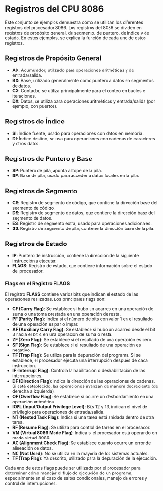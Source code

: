 # Registros del CPU 8086

Este conjunto de ejemplos demuestra cómo se utilizan los diferentes registros del procesador 8086. Los registros del 8086 se dividen en registros de propósito general, de segmento, de puntero, de índice y de estado. En estos ejemplos, se explica la función de cada uno de estos registros.

## Registros de Propósito General

- **AX**: Acumulador, utilizado para operaciones aritméticas y de entrada/salida.
- **BX**: Base, utilizado generalmente como puntero a datos en segmentos de datos.
- **CX**: Contador, se utiliza principalmente para el conteo en bucles e iteraciones.
- **DX**: Datos, se utiliza para operaciones aritméticas y entrada/salida (por ejemplo, con puertos).

## Registros de Índice

- **SI**: Índice fuente, usado para operaciones con datos en memoria.
- **DI**: Índice destino, se usa para operaciones con cadenas de caracteres y otros datos.

## Registros de Puntero y Base

- **SP**: Puntero de pila, apunta al tope de la pila.
- **BP**: Base de pila, usado para acceder a datos locales en la pila.

## Registros de Segmento

- **CS**: Registro de segmento de código, que contiene la dirección base del segmento de código.
- **DS**: Registro de segmento de datos, que contiene la dirección base del segmento de datos.
- **ES**: Registro de segmento extra, usado para operaciones adicionales.
- **SS**: Registro de segmento de pila, contiene la dirección base de la pila.

## Registros de Estado

- **IP**: Puntero de instrucción, contiene la dirección de la siguiente instrucción a ejecutar.
- **FLAGS**: Registro de estado, que contiene información sobre el estado del procesador.

### Flags en el Registro **FLAGS**

El registro **FLAGS** contiene varios bits que indican el estado de las operaciones realizadas. Los principales flags son:

- **CF (Carry Flag)**: Se establece si hubo un acarreo en una operación de suma o una toma prestada en una operación de resta.
- **PF (Parity Flag)**: Indica si el número de bits con valor 1 en el resultado de una operación es par o impar.
- **AF (Auxiliary Carry Flag)**: Se establece si hubo un acarreo desde el bit 3 hacia el bit 4 en una operación de suma o resta.
- **ZF (Zero Flag)**: Se establece si el resultado de una operación es cero.
- **SF (Sign Flag)**: Se establece si el resultado de una operación es negativo.
- **TF (Trap Flag)**: Se utiliza para la depuración del programa. Si se establece, el procesador ejecuta una interrupción después de cada instrucción.
- **IF (Interrupt Flag)**: Controla la habilitación o deshabilitación de las interrupciones.
- **DF (Direction Flag)**: Indica la dirección de las operaciones de cadenas. Si está establecido, las operaciones avanzan de manera decreciente (de derecha a izquierda).
- **OF (Overflow Flag)**: Se establece si ocurre un desbordamiento en una operación aritmética.
- **IOPL (Input/Output Privilege Level)**: Bits 12 y 13, indican el nivel de privilegio para operaciones de entrada/salida.
- **NT (Nested Task Flag)**: Indica si una tarea está anidada dentro de otra tarea.
- **RF (Resume Flag)**: Se utiliza para control de tareas en el procesador.
- **VM (Virtual 8086 Mode Flag)**: Indica si el procesador está operando en modo virtual 8086.
- **AC (Alignment Check Flag)**: Se establece cuando ocurre un error de alineación de datos.
- **NC (Not Used)**: No se utiliza en la mayoría de los sistemas actuales.
- **TF (Trap Flag)**: Ya descrito, utilizado para la depuración de la ejecución.

Cada uno de estos flags puede ser utilizado por el procesador para determinar cómo manejar el flujo de ejecución de un programa, especialmente en el caso de saltos condicionales, manejo de errores y control de interrupciones.